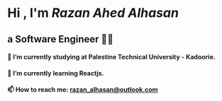 # Hi , I'm **_Razan Ahed Alhasan_**
## a Software Engineer :woman_technologist:
#### 🔭 I’m currently studying at Palestine Technical University - Kadoorie.
#### 🌱 I’m currently learning Reactjs.
#### 📫 How to reach me: razan_alhasan@outlook.com
<!--
**Razan-Alhasan/Razan-Alhasan** is a ✨ _special_ ✨ repository because its `README.md` (this file) appears on your GitHub profile.

Here are some ideas to get you started:

- 🔭 I’m currently working on ...
- 🌱 I’m currently learning ...
- 👯 I’m looking to collaborate on ...
- 🤔 I’m looking for help with ...
- 💬 Ask me about ...
- 📫 How to reach me: ...
- 😄 Pronouns: ...
- ⚡ Fun fact: ...
-->
